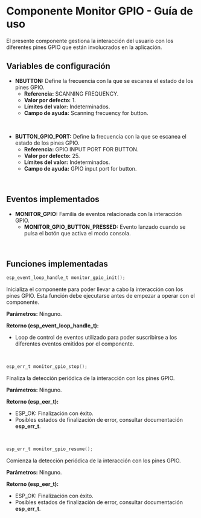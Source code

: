 # Componente Monitor GPIO - Guía de uso

El presente componente gestiona la interacción del usuario con los diferentes pines GPIO que están involucrados en la aplicación.


## Variables de configuración

 - **NBUTTON:** Define la frecuencia con la que se escanea el estado de los pines GPIO.
    - **Referencia:** SCANNING FREQUENCY.
    - **Valor por defecto:** 1.
    - **Límites del valor:** Indeterminados.
    - **Campo de ayuda:** Scanning frecuency for button.

<br />

 - **BUTTON_GPIO_PORT:** Define la frecuencia con la que se escanea el estado de los pines GPIO.
    - **Referencia:** GPIO INPUT PORT FOR BUTTON.
    - **Valor por defecto:** 25.
    - **Límites del valor:** Indeterminados.
    - **Campo de ayuda:** GPIO input port for button.
    
<br />



## Eventos implementados

 - **MONITOR_GPIO:** Familia de eventos relacionada con la interacción GPIO.
    - **MONITOR_GPIO_BUTTON_PRESSED:** Evento lanzado cuando se pulsa el botón que activa el modo consola.


<br />

## Funciones implementadas
```C
esp_event_loop_handle_t monitor_gpio_init();
```
Inicializa el componente para poder llevar a cabo la interacción con los pines GPIO. Esta función debe ejecutarse antes de empezar a operar con el componente.

**Parámetros:** Ninguno.

**Retorno (esp_event_loop_handle_t):** 
 - Loop de control de eventos utilizado para poder suscribirse a los diferentes eventos emitidos por el componente.



<br />

```C
esp_err_t monitor_gpio_stop();
```
Finaliza la detección periódica de la interacción con los pines GPIO.

**Parámetros:** Ninguno.

**Retorno (esp_eer_t):**
 - ESP_OK: Finalización con éxito.
 - Posibles estados de finalización de error, consultar documentación **esp_err_t**.




<br />

```C
esp_err_t monitor_gpio_resume();
```
Comienza la detección periódica de la interacción con los pines GPIO.

**Parámetros:** Ninguno.

**Retorno (esp_eer_t):**
 - ESP_OK: Finalización con éxito.
 - Posibles estados de finalización de error, consultar documentación **esp_err_t**.



<br />